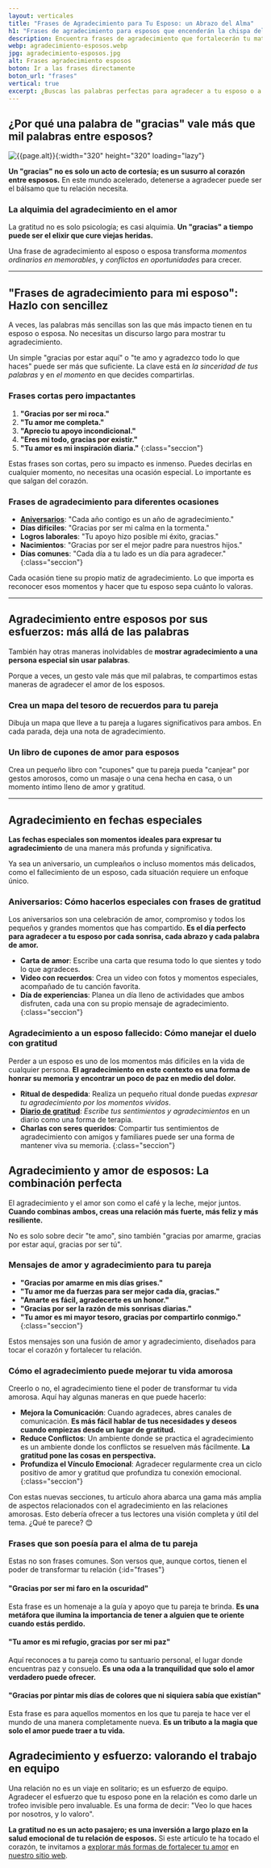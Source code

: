 ```yaml
---
layout: verticales
title: "Frases de Agradecimiento para Tu Esposo: un Abrazo del Alma"
h1: "Frases de agradecimiento para esposos que encenderán la chispa del amor"
description: Encuentra frases de agradecimiento que fortalecerán tu matrimonio. ¡Haz clic y emociona a tu esposo o esposa hoy!
webp: agradecimiento-esposos.webp
jpg: agradecimiento-esposos.jpg
alt: Frases agradecimiento esposos
boton: Ir a las frases directamente
boton_url: "frases"
vertical: true
excerpt: ¿Buscas las palabras perfectas para agradecer a tu esposo o a tu esposa? Encuentra frases que van directo al corazón. Agradece a tu esposo con frases que valen su peso en oro. O a tu esposa con palabras que enamoran.
---
```

## ¿Por qué una palabra de "gracias" vale más que mil palabras entre esposos?

![{{page.alt}}]({{site.baseurl}}/img/{{page.webp}} "Gratitud estudiantes"){:width="320" height="320" loading="lazy"}

**Un "gracias" no es solo un acto de cortesía; es un susurro al corazón entre esposos.** En este mundo acelerado, detenerse a agradecer puede ser el bálsamo que tu relación necesita.

### La alquimia del agradecimiento en el amor

La gratitud no es solo psicología; es casi alquimia. **Un "gracias" a tiempo puede ser el elixir que cure viejas heridas.**

Una frase de agradecimiento al esposo o esposa transforma *momentos ordinarios en memorables*, y *conflictos en oportunidades* para crecer.

----

## "Frases de agradecimiento para mi esposo": Hazlo con sencillez

A veces, las palabras más sencillas son las que más impacto tienen en tu esposo o esposa. No necesitas un discurso largo para mostrar tu agradecimiento.

Un simple "gracias por estar aquí" o "te amo y agradezco todo lo que haces" puede ser más que suficiente. La clave está en *la sinceridad de tus palabras* y en *el momento* en que decides compartirlas.

### Frases cortas pero impactantes

1. **"Gracias por ser mi roca."**
2. **"Tu amor me completa."**
3. **"Aprecio tu apoyo incondicional."**
4. **"Eres mi todo, gracias por existir."**
5. **"Tu amor es mi inspiración diaria."**
{:class="seccion"}

Estas frases son cortas, pero su impacto es inmenso. Puedes decirlas en cualquier momento, no necesitas una ocasión especial. Lo importante es que salgan del corazón.

### Frases de agradecimiento para diferentes ocasiones

- **[Aniversarios]({{'frases-agradecimiento-aniversario'|relative_url}} "Frases para aniversarios")**: "Cada año contigo es un año de agradecimiento."
- **Días difíciles**: "Gracias por ser mi calma en la tormenta."
- **Logros laborales**: "Tu apoyo hizo posible mi éxito, gracias."
- **Nacimientos**: "Gracias por ser el mejor padre para nuestros hijos."
- **Días comunes**: "Cada día a tu lado es un día para agradecer."
{:class="seccion"}

Cada ocasión tiene su propio matiz de agradecimiento. Lo que importa es reconocer esos momentos y hacer que tu esposo sepa cuánto lo valoras.

----

## Agradecimiento entre esposos por sus esfuerzos: más allá de las palabras

También hay otras maneras inolvidables de **mostrar agradecimiento a una persona especial sin usar palabras**.

Porque a veces, un gesto vale más que mil palabras, te compartimos estas maneras de agradecer el amor de los esposos.

### Crea un mapa del tesoro de recuerdos para tu pareja

Dibuja un mapa que lleve a tu pareja a lugares significativos para ambos. En cada parada, deja una nota de agradecimiento.

### Un libro de cupones de amor para esposos

Crea un pequeño libro con "cupones" que tu pareja pueda "canjear" por gestos amorosos, como un masaje o una cena hecha en casa, o un momento íntimo lleno de amor y gratitud.

----

## Agradecimiento en fechas especiales

**Las fechas especiales son momentos ideales para expresar tu agradecimiento** de una manera más profunda y significativa.

Ya sea un aniversario, un cumpleaños o incluso momentos más delicados, como el fallecimiento de un esposo, cada situación requiere un enfoque único.

### Aniversarios: Cómo hacerlos especiales con frases de gratitud

Los aniversarios son una celebración de amor, compromiso y todos los pequeños y grandes momentos que has compartido. **Es el día perfecto para agradecer a tu esposo por cada sonrisa, cada abrazo y cada palabra de amor.**

- **Carta de amor**: Escribe una carta que resuma todo lo que sientes y todo lo que agradeces.
- **Video con recuerdos**: Crea un video con fotos y momentos especiales, acompañado de tu canción favorita.
- **Día de experiencias**: Planea un día lleno de actividades que ambos disfruten, cada una con su propio mensaje de agradecimiento.
{:class="seccion"}

### Agradecimiento a un esposo fallecido: Cómo manejar el duelo con gratitud

Perder a un esposo es uno de los momentos más difíciles en la vida de cualquier persona. **El agradecimiento en este contexto es una forma de honrar su memoria y encontrar un poco de paz en medio del dolor.**

- **Ritual de despedida**: Realiza un pequeño ritual donde puedas *expresar tu agradecimiento por los momentos vividos*.
- **[Diario de gratitud]({{'diarios'|relative_url}})**: *Escribe tus sentimientos y agradecimientos* en un diario como una forma de terapia.
- **Charlas con seres queridos**: Compartir tus sentimientos de agradecimiento con amigos y familiares puede ser una forma de mantener viva su memoria.
{:class="seccion"}

## Agradecimiento y amor de esposos: La combinación perfecta

El agradecimiento y el amor son como el café y la leche, mejor juntos. **Cuando combinas ambos, creas una relación más fuerte, más feliz y más resiliente.**

No es solo sobre decir "te amo", sino también "gracias por amarme, gracias por estar aquí, gracias por ser tú".

### Mensajes de amor y agradecimiento para tu pareja

- **"Gracias por amarme en mis días grises."**
- **"Tu amor me da fuerzas para ser mejor cada día, gracias."**
- **"Amarte es fácil, agradecerte es un honor."**
- **"Gracias por ser la razón de mis sonrisas diarias."**
- **"Tu amor es mi mayor tesoro, gracias por compartirlo conmigo."**
{:class="seccion"}

Estos mensajes son una fusión de amor y agradecimiento, diseñados para tocar el corazón y fortalecer tu relación.

### Cómo el agradecimiento puede mejorar tu vida amorosa

Creerlo o no, el agradecimiento tiene el poder de transformar tu vida amorosa. Aquí hay algunas maneras en que puede hacerlo:

- **Mejora la Comunicación**: Cuando agradeces, abres canales de comunicación. **Es más fácil hablar de tus necesidades y deseos cuando empiezas desde un lugar de gratitud.**
- **Reduce Conflictos**: Un ambiente donde se practica el agradecimiento es un ambiente donde los conflictos se resuelven más fácilmente. **La gratitud pone las cosas en perspectiva.**
- **Profundiza el Vínculo Emocional**: Agradecer regularmente crea un ciclo positivo de amor y gratitud que profundiza tu conexión emocional.
{:class="seccion"}

Con estas nuevas secciones, tu artículo ahora abarca una gama más amplia de aspectos relacionados con el agradecimiento en las relaciones amorosas. Esto debería ofrecer a tus lectores una visión completa y útil del tema. ¿Qué te parece? 😊

### Frases que son poesía para el alma de tu pareja

Estas no son frases comunes. Son versos que, aunque cortos, tienen el poder de transformar tu relación
{:id="frases"}

#### "Gracias por ser mi faro en la oscuridad"

Esta frase es un homenaje a la guía y apoyo que tu pareja te brinda. **Es una metáfora que ilumina la importancia de tener a alguien que te oriente cuando estás perdido.**

#### "Tu amor es mi refugio, gracias por ser mi paz"

Aquí reconoces a tu pareja como tu santuario personal, el lugar donde encuentras paz y consuelo. **Es una oda a la tranquilidad que solo el amor verdadero puede ofrecer.**

#### "Gracias por pintar mis días de colores que ni siquiera sabía que existían"

Esta frase es para aquellos momentos en los que tu pareja te hace ver el mundo de una manera completamente nueva. **Es un tributo a la magia que solo el amor puede traer a tu vida.**

## Agradecimiento y esfuerzo: valorando el trabajo en equipo

Una relación no es un viaje en solitario; es un esfuerzo de equipo. Agradecer el esfuerzo que tu esposo pone en la relación es como darle un trofeo invisible pero invaluable. Es una forma de decir: "Veo lo que haces por nosotros, y lo valoro".

**La gratitud no es un acto pasajero; es una inversión a largo plazo en la salud emocional de tu relación de esposos.** Si este artículo te ha tocado el corazón, te invitamos a [explorar más formas de fortalecer tu amor]({{'frases-agradecimiento-amor'|relative_url}} "Frases gratitud amor") en [nuestro sitio web](/).
